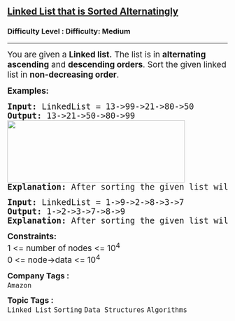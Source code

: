 <h2><a href="https://www.geeksforgeeks.org/problems/linked-list-that-is-sorted-alternatingly/1?page=2&category=Linked%20List&difficulty=Medium&sortBy=submissions">Linked List that is Sorted Alternatingly</a></h2><h3>Difficulty Level : Difficulty: Medium</h3><hr><div class="problems_problem_content__Xm_eO"><p><span style="font-size: 14pt;">You are given a <strong>Linked list</strong><strong>.</strong> The list is in <strong>alternating ascending</strong> and <strong>descending orders</strong>. Sort&nbsp;the given linked list in <strong>non-decreasing order</strong>.</span></p>
<p><span style="font-size: 14pt;"><strong>Examples:</strong></span></p>
<pre><span style="font-size: 14pt;"><strong>Input: </strong>LinkedList = 13-&gt;99-&gt;21-&gt;80-&gt;50
<strong>Output: </strong>13-&gt;21-&gt;50-&gt;80-&gt;99<br><img src="https://media.geeksforgeeks.org/img-practice/prod/addEditProblem/700572/Web/Other/blobid1_1724073782.png" width="406" height="142"><br><strong>Explanation: </strong>After sorting the given list will be 13-&gt;21-&gt;50-&gt;80-&gt;99.</span></pre>
<pre><span style="font-size: 14pt;"><strong>Input: </strong>LinkedList = 1-&gt;9-&gt;2-&gt;8-&gt;3-&gt;7
<strong>Output: </strong>1-&gt;2-&gt;3-&gt;7-&gt;8-&gt;9<strong>
Explanation: </strong>After sorting the given list will be 1-&gt;2-&gt;3-&gt;7-&gt;8-&gt;9.
</span></pre>
<p><span style="font-size: 14pt;"><strong>Constraints:</strong><br>1 &lt;= number of nodes &lt;= 10<sup>4</sup><br>0 &lt;= node-&gt;data &lt;= 10<sup>4</sup></span></p></div><p><span style=font-size:18px><strong>Company Tags : </strong><br><code>Amazon</code>&nbsp;<br><p><span style=font-size:18px><strong>Topic Tags : </strong><br><code>Linked List</code>&nbsp;<code>Sorting</code>&nbsp;<code>Data Structures</code>&nbsp;<code>Algorithms</code>&nbsp;